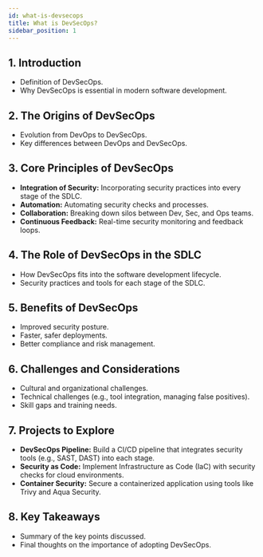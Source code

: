 ```yaml
---
id: what-is-devsecops
title: What is DevSecOps?
sidebar_position: 1
---
```


## 1. Introduction

- Definition of DevSecOps.
- Why DevSecOps is essential in modern software development.

## 2. The Origins of DevSecOps

- Evolution from DevOps to DevSecOps.
- Key differences between DevOps and DevSecOps.

## 3. Core Principles of DevSecOps

- **Integration of Security:** Incorporating security practices into every stage of the SDLC.
- **Automation:** Automating security checks and processes.
- **Collaboration:** Breaking down silos between Dev, Sec, and Ops teams.
- **Continuous Feedback:** Real-time security monitoring and feedback loops.

## 4. The Role of DevSecOps in the SDLC

- How DevSecOps fits into the software development lifecycle.
- Security practices and tools for each stage of the SDLC.

## 5. Benefits of DevSecOps

- Improved security posture.
- Faster, safer deployments.
- Better compliance and risk management.

## 6. Challenges and Considerations

- Cultural and organizational challenges.
- Technical challenges (e.g., tool integration, managing false positives).
- Skill gaps and training needs.

## 7. Projects to Explore

- **DevSecOps Pipeline:** Build a CI/CD pipeline that integrates security tools (e.g., SAST, DAST) into each stage.
- **Security as Code:** Implement Infrastructure as Code (IaC) with security checks for cloud environments.
- **Container Security:** Secure a containerized application using tools like Trivy and Aqua Security.

## 8. Key Takeaways

- Summary of the key points discussed.
- Final thoughts on the importance of adopting DevSecOps.
